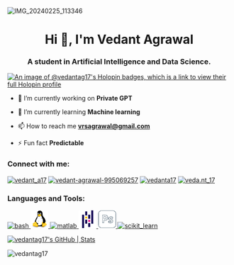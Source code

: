 ![IMG_20240225_113346](https://github.com/vedantag17/vedantag17/assets/118207011/4f406580-35db-4733-93dd-e1ffe9405197)
### 

<h1 align="center">Hi 👋, I'm Vedant Agrawal</h1>
<h3 align="center">A student in Artificial Intelligence and Data Science.</h3>

[![An image of @vedantag17's Holopin badges, which is a link to view their full Holopin profile](https://holopin.me/vedantag17)](https://holopin.io/@vedantag17)





- 🔭 I’m currently working on **Private GPT**

- 🌱 I’m currently learning **Machine learning**

- 📫 How to reach me **vrsagrawal@gmail.com**

- ⚡ Fun fact **Predictable**

<h3 align="left">Connect with me:</h3>
<p align="left">
<a href="https://twitter.com/vedant_a17" target="blank"><img align="center" src="https://raw.githubusercontent.com/rahuldkjain/github-profile-readme-generator/master/src/images/icons/Social/twitter.svg" alt="vedant_a17" height="30" width="40" /></a>
<a href="https://linkedin.com/in/vedant-agrawal-995069257" target="blank"><img align="center" src="https://raw.githubusercontent.com/rahuldkjain/github-profile-readme-generator/master/src/images/icons/Social/linked-in-alt.svg" alt="vedant-agrawal-995069257" height="30" width="40" /></a>
<a href="https://kaggle.com/vedanta17" target="blank"><img align="center" src="https://raw.githubusercontent.com/rahuldkjain/github-profile-readme-generator/master/src/images/icons/Social/kaggle.svg" alt="vedanta17" height="30" width="40" /></a>
<a href="https://instagram.com/veda.nt_17" target="blank"><img align="center" src="https://raw.githubusercontent.com/rahuldkjain/github-profile-readme-generator/master/src/images/icons/Social/instagram.svg" alt="veda.nt_17" height="30" width="40" /></a>
</p>

<h3 align="left">Languages and Tools:</h3>
<p align="left"> <a href="https://www.gnu.org/software/bash/" target="_blank" rel="noreferrer"> <img src="https://www.vectorlogo.zone/logos/gnu_bash/gnu_bash-icon.svg" alt="bash" width="40" height="40"/> </a> <a href="https://www.linux.org/" target="_blank" rel="noreferrer"> <img src="https://raw.githubusercontent.com/devicons/devicon/master/icons/linux/linux-original.svg" alt="linux" width="40" height="40"/> </a> <a href="https://www.mathworks.com/" target="_blank" rel="noreferrer"> <img src="https://upload.wikimedia.org/wikipedia/commons/2/21/Matlab_Logo.png" alt="matlab" width="40" height="40"/> </a> <a href="https://pandas.pydata.org/" target="_blank" rel="noreferrer"> <img src="https://raw.githubusercontent.com/devicons/devicon/2ae2a900d2f041da66e950e4d48052658d850630/icons/pandas/pandas-original.svg" alt="pandas" width="40" height="40"/> </a> <a href="https://www.photoshop.com/en" target="_blank" rel="noreferrer"> <img src="https://raw.githubusercontent.com/devicons/devicon/master/icons/photoshop/photoshop-line.svg" alt="photoshop" width="40" height="40"/> </a> <a href="https://scikit-learn.org/" target="_blank" rel="noreferrer"> <img src="https://upload.wikimedia.org/wikipedia/commons/0/05/Scikit_learn_logo_small.svg" alt="scikit_learn" width="40" height="40"/> </a> </p>

[![vedantag17's GitHub | Stats](https://stats.quira.sh/vedantag17/github?theme=dark)](https://quira.sh?utm_source=widgets&utm_campaign=vedantag17)

<p><img align="center" src="https://github-readme-stats.vercel.app/api/top-langs?username=vedantag17&show_icons=true&locale=en&layout=compact" alt="vedantag17" /></p>


<!--
**vedantag17/vedantag17** is a ✨ _special_ ✨ repository because its `README.md` (this file) appears on your GitHub profile.

Here are some ideas to get you started:

- 🔭 I’m currently working on ...
- 🌱 I’m currently learning ...
- 👯 I’m looking to collaborate on ...
- 🤔 I’m looking for help with ...
- 💬 Ask me about ...
- 📫 How to reach me: ...
- 😄 Pronouns: ...
- ⚡ Fun fact: ...
-->
